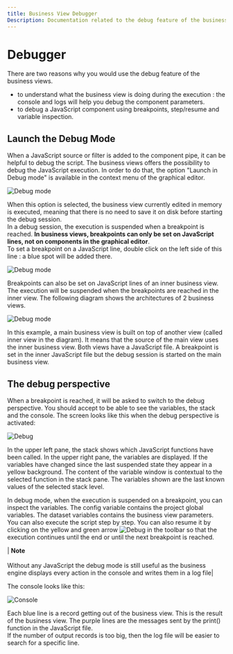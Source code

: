 ```yaml
---
title: Business View Debugger
Description: Documentation related to the debug feature of the business views
---
```


# Debugger

There are two reasons why you would use the debug feature of the business views.  

- to understand what the business view is doing during the execution : the console and logs will help you debug the component parameters.
- to debug a JavaScript component using breakpoints, step/resume and variable inspection.  

## Launch the Debug Mode  

When a JavaScript source or filter is added to the component pipe, it can be helpful to debug the script. The business views offers the possibility to debug the JavaScript execution. In order to do that, the option "Launch in Debug mode" is available in the context menu of the graphical editor.  

![Debug mode](./debugger/images/2017-04-05_10_20_35-iGRC_Properties_-_demobusinessviews_views_new_businessview.businessview_-_iGRC_A.png "Debug mode")

When this option is selected, the business view currently edited in memory is executed, meaning that there is no need to save it on disk before starting the debug session.   
In a debug session, the execution is suspended when a breakpoint is reached. **In business views, breakpoints can only be set on JavaScript lines, not on components in the graphical editor**.   
To set a breakpoint on a JavaScript line, double click on the left side of this line : a blue spot will be added there.  

![Debug mode](./debugger/images/2017-04-05_10_37_26-iGRC_Project_-_demobusinessviews_views_new_businessview.javascript_-_iGRC_Analyt.png "Debug mode")

Breakpoints can also be set on JavaScript lines of an inner business view. The execution will be suspended when the breakpoints are reached in the inner view. The following diagram shows the architectures of 2 business views.   

![Debug mode](./debugger/images/bv_subview.png "Debug mode")

In this example, a main business view is built on top of another view (called inner view in the diagram). It means that the source of the main view uses the inner business view. Both views have a JavaScript file. A breakpoint is set in the inner JavaScript file but the debug session is started on the main business view.  

## The debug perspective  

When a breakpoint is reached, it will be asked to switch to the debug perspective. You should accept to be able to see the variables, the stack and the console. The screen looks like this when the debug perspective is activated:  

![Debug](./debugger/images/bv_debug.png "Debug")

In the upper left pane, the stack shows which JavaScript functions have been called. In the upper right pane, the variables are displayed. If the variables have changed since the last suspended state they appear in a yellow background. The content of the variable window is contextual to the selected function in the stack pane. The variables shown are the last known values of the selected stack level.    

In debug mode, when the execution is suspended on a breakpoint, you can inspect the variables. The config variable contains the project global variables. The dataset variables contains the business view parameters. You can also execute the script step by step. You can also resume it by clicking on the yellow and green arrow ![Debug](./debugger/images/2017-04-05_11_28_12-Debug_-_demobusinessviews_views_new_businessview.javascript_-_iGRC_Analytics.png "Debug") in the toolbar so that the execution continues until the end or until the next breakpoint is reached.    

| **Note** <br><br> Without any JavaScript the debug mode is still useful as the business engine displays every action in the console and writes them in a log file|

The console looks like this:   

![Console](./debugger/images/bv_debuglog.png "Console")

Each blue line is a record getting out of the business view. This is the result of the business view. The purple lines are the messages sent by the print() function in the JavaScript file.  
If the number of output records is too big, then the log file will be easier to search for a specific line.  